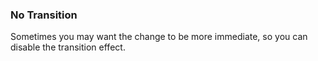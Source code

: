 ### No Transition

Sometimes you may want the change to be more immediate, so you can disable the transition effect.
